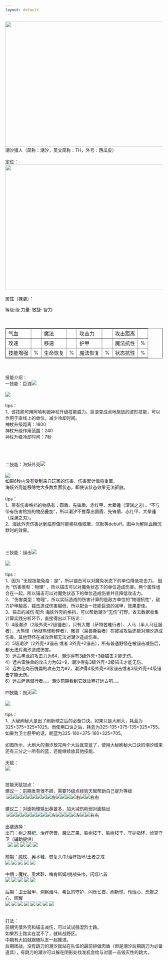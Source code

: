 ```yaml
---
layout: default
---
```


<div style=""><img style="height:400px;width:600px" src="pictures/潮汐猎人载入.jpeg"></div>

<div style="">潮汐猎人（简称：潮汐，英文简称：TH，外号：西瓜皮）</div>
<br>

<div style="">定位：</div>
<div style="">
<img style="height:400px;width:600px" src="pictures/潮汐猎人定位.png">
</div>
<div style=""><br></div>
<div style="">属性（裸装）：<br><br>

<div>
    <span style="line-height: 18px;">
        等级:<span id="level" ></span>级
        力量:<span id="str"></span>
        敏捷:<span id="agi"></span>
        智力:<span id="int"></span>
    </span>
</div>

<div>
    <br>
	<div id="slider-range-max" style="width: 90%;margin-left: 20px;" class="ui-slider ui-slider-horizontal ui-widget ui-widget-content ui-corner-all">
		<div class="ui-slider-range ui-widget-header ui-corner-all ui-slider-range-max" style="width: 100%;"></div>
		<span class="ui-slider-handle ui-state-default ui-corner-all" tabindex="0" style="left: 0%;"></span>
	</div>
	<br>
</div>

<table border="1" cellpadding="3" cellspacing="1" style="width:100%">

<tbody>

<tr>
<td>气血</td>
<td><span id="health"></span></td>
<td>魔法</td>
<td><span id="mana"></span></td>
<td>攻击力</td>
<td><span id="attack"></span></td>
<td>攻击距离</td>
<td><span id="attack_range"></span></td>
</tr>

<tr>
<td>攻速</td>
<td><span id="attack_speed"></span></td>
<td>移速</td>
<td><span id="speed"></span></td>
<td>护甲</td>
<td><span id="armor"></span></td>
<td>魔法抗性</td>
<td><span id="magic_resistance"></span>%</td>
</tr>

<tr>
<td>技能增强</td>
<td><span id="magic_increase"></span>%</td>
<td>生命恢复</td>
<td><span id="health_recover"></span>%</td>
<td>魔法恢复</td>
<td><span id="mana_recover"></span>%</td>
<td class="state_resistance">状态抗性</td>
<td class="state_resistance"><span id="state_resistance"></span>%</td>
</tr>

</tbody>
</table>

</div>

<div><br></div>
<div><br></div>
<div>
<div>技能介绍：</div>
<div>一技能：巨浪<img src="pictures/一技能.jpg"></div>
<div><br></div>
<div>
	<img src="pictures/一技能介绍.png">
</div>
</div>
<div><br></div>
<div>tips：</div>
<div>
<div>1、该技能可用阿哈利姆神杖升级技能威力。巨浪变成点地施放的波形技能，可以作用于直线上的单位。减少冷却时间。</div>
<div>神杖升级距离：1800</div>
<div>神杖升级作用范围：240</div>
<div>神杖升级冷却时间：7秒</div>
<div><br></div>
<!-- <div><img src="pictures/潮汐A帐一技能.gif"></div> -->
<br>
<br>
<div><span style="background-color: rgb(255, 255, 255); color: rgb(51, 51, 51);"><br>
</span></div>
<div><font color="#333333">二技能：海妖外壳</font><img src="pictures/二技能.jpg"></div>
</div>
<div><br></div>
<div>
	<img src="pictures/二技能介绍.png">
</div>
<div>
<div>如果6秒内没有受到来自玩家的伤害，伤害累计值将重置。</div>
<div>海妖外壳能移除绝大多数负面状态，即使该状态效果无法驱散。</div>
</div>
<div><br></div>
<div>tips：</div>
<div>
1、带有伤害格挡的物品有：圆盾、先锋盾、赤红甲、大晕锤（深渊之刃）。“不与带有伤害格挡的物品叠加”，所以潮汐不推荐出圆盾、先锋盾、赤红甲、大晕锤（深渊之刃）。</div>
<div>2、海妖外壳伤害达到临界值时能移除像眩晕、沉默等debuff。图中为解除血棘沉默时的效果。</div>
<!-- <div><img src="pictures/海妖外壳解debuff.gif"><br> -->
<br></div>
<div><br></div>
<div><br></div>
<div>三技能：锚击<img src="pictures/三技能.jpg"></div>
<div><br></div>
<div>
	<img src="pictures/三技能介绍.png">
</div>
<div><br></div>
<div>tips：</div>
<div>1、因为
“无视技能免疫：是”，所以锚击可以对魔免状态下的单位降低攻击力。&nbsp;<span style="text-indent: 2em;">因为 “伤害类型：物理”
，所以锚击可以对魔免状态下的单位造成伤害。</span><span style="text-indent: 2em;">两个属性组合在一起，所以锚击可以对魔免状态下的单位造成伤害并且降低攻击力。</span></div>
<div>2、“<span style="text-indent: 2em;">伤害类型：物理</span><span style="text-indent: 2em;">”，所以实际造成的伤害计算的是敌方单位的“物理抗性”，敌方护甲越高，锚击造成伤害越低，所以配合一技能巨浪的减甲，效果更佳。</span></div>
<div><span style="text-indent: 2em;">3、锚击的减伤 配合
海妖外壳的格挡，可以帮助潮汐“无伤”打野。省去数据收集计算实践分析环节，直接得出以下结论：</span></div>
<div><span style="text-indent: 2em;">1）4级潮汐（2级外壳+2级锚击），只有大撒（萨特苦难行者）、人马（半人马征服者）、大熊怪（地狱熊怪粉碎者）、雕哥（枭兽撕裂者）在被减攻后还能对潮汐造成伤害，其他野怪在减攻后都无法对潮汐造成伤害。</span></div>
<div><span style="text-indent: 2em;">2）5级潮汐（2外壳+3锚击 或者
3外壳+2锚击），所有普通野怪在被锚击减伤后，都无法对潮汐造成伤害。</span></div>
<div><span style="text-indent: 2em;">3</span>）远古黑龙的攻击力为64，潮汐得有3级外壳+3级锚击才能无伤。</div>
<div><span style="text-indent: 2em;">4）</span>远古雷肤兽的攻击力为62+9，潮汐得有3级外壳+3级锚击才能无伤。</div>
<div>5）远古花岗石傀儡的攻击力为82，潮汐得4级外壳+3级锚击或者3级外壳+4级锚击才能无伤。</div>
<div>6）远古萨满潜行者。。。潮汐前期看到它就放弃打远古吧。。。</div>
<div><br></div>
<div>四技能：毁灭<img src="pictures/四技能.png"></div>
<div><br></div>
<div>
	<img src="pictures/四技能介绍.png">
</div>
<div><br></div>
<div>tips：</div>
<div>
1、大秘刷秘大是出了刷新球之后的必备口诀。如果只是大刷大，耗蓝为325+375+325=1025。而使用口诀之后，耗蓝为325-135+375-135+325=755。如果为卫士胫甲的话，耗蓝为<span style="text-indent: 2em;">325-160+375-160+325=705。</span></div>
<div><br></div>
<!-- <div><img src="pictures/大秘刷秘大.gif"><br> -->
<span style="text-indent: 28px;">如图所示，大刷大的潮汐放完两个大后就空蓝了，使用大秘刷秘大口诀的潮汐结束还有三分之一所有的蓝，还能继续放其他技能。</span></div>
<div><span style="text-indent: 2em;"><br></span></div>
<div><span style="text-indent: 2em;">天赋：</span></div>
<div><img src="pictures/天赋.png"></div>
<div><br></div>
<div><br></div>
<div>
<div><span style="text-indent: 2em;">技能天赋加点：</span></div>
<div><span style="text-indent: 2em;">建议一：前期发育很不顺，需要15级点经验天赋帮助自己提升等级</span></div>
<div><span style="text-indent: 2em;">&nbsp;</span><a href="http://blog.pictures.sina.com.cn/showpic.html#url=http://album.sina.com.cn/pic/002jW8tbzy7gbSOqZFH5d" target="_blank"><img src="http://s14.sinaimg.cn/mw690/002jW8tbzy7gbSOqZFH5d&amp;690" name="image_operate_78741511956851817"></a><a href="http://blog.pictures.sina.com.cn/showpic.html#url=http://album.sina.com.cn/pic/002jW8tbzy7gbSOtz7C9c" target="_blank"><img src="http://s13.sinaimg.cn/mw690/002jW8tbzy7gbSOtz7C9c&amp;690" name="image_operate_14581511956861801"></a><a href="http://blog.pictures.sina.com.cn/showpic.html#url=http://album.sina.com.cn/pic/002jW8tbzy7gbSOtz7C9c" target="_blank"><img src="http://s13.sinaimg.cn/mw690/002jW8tbzy7gbSOtz7C9c&amp;690" name="image_operate_14581511956861801"></a><a href="http://blog.pictures.sina.com.cn/showpic.html#url=http://album.sina.com.cn/pic/002jW8tbzy7gbSOqZFH5d" target="_blank"><img src="http://s14.sinaimg.cn/mw690/002jW8tbzy7gbSOqZFH5d&amp;690" name="image_operate_78741511956851817"></a><a href="http://blog.pictures.sina.com.cn/showpic.html#url=http://album.sina.com.cn/pic/002jW8tbzy7gbSOtz7C9c" target="_blank"><img src="http://s13.sinaimg.cn/mw690/002jW8tbzy7gbSOtz7C9c&amp;690" name="image_operate_14581511956861801"></a><a href="http://blog.pictures.sina.com.cn/showpic.html#url=http://album.sina.com.cn/pic/002jW8tbzy7gd2e08ex85" target="_blank"><img src="http://s6.sinaimg.cn/mw690/002jW8tbzy7gd2e08ex85&amp;690" name="image_operate_89361512024875922"></a><a href="http://blog.pictures.sina.com.cn/showpic.html#url=http://album.sina.com.cn/pic/002jW8tbzy7gbSODSEMa0" target="_blank"><img src="http://s1.sinaimg.cn/mw690/002jW8tbzy7gbSODSEMa0&amp;690" name="image_operate_64011511956853651"></a><a href="http://blog.pictures.sina.com.cn/showpic.html#url=http://album.sina.com.cn/pic/002jW8tbzy7gbSOtz7C9c" target="_blank"><img src="http://s13.sinaimg.cn/mw690/002jW8tbzy7gbSOtz7C9c&amp;690" name="image_operate_14581511956861801"></a><a href="http://blog.pictures.sina.com.cn/showpic.html#url=http://album.sina.com.cn/pic/002jW8tbzy7gbSOqZFH5d" target="_blank"><img src="http://s14.sinaimg.cn/mw690/002jW8tbzy7gbSOqZFH5d&amp;690" name="image_operate_78741511956851817"></a><span style="text-indent: 2em;">左</span><a href="http://blog.pictures.sina.com.cn/showpic.html#url=http://album.sina.com.cn/pic/002jW8tbzy7gbSOqZFH5d" target="_blank"><img src="http://s14.sinaimg.cn/mw690/002jW8tbzy7gbSOqZFH5d&amp;690" name="image_operate_78741511956851817"></a><a href="http://blog.pictures.sina.com.cn/showpic.html#url=http://album.sina.com.cn/pic/002jW8tbzy7gd2e08ex85" target="_blank"><img src="http://s6.sinaimg.cn/mw690/002jW8tbzy7gd2e08ex85&amp;690" name="image_operate_74571512024915677"></a><a href="http://blog.pictures.sina.com.cn/showpic.html#url=http://album.sina.com.cn/pic/002jW8tbzy7gbSODSEMa0" target="_blank"><img src="http://s1.sinaimg.cn/mw690/002jW8tbzy7gbSODSEMa0&amp;690" name="image_operate_64011511956853651"></a><a href="http://blog.pictures.sina.com.cn/showpic.html#url=http://album.sina.com.cn/pic/002jW8tbzy7gbSODSEMa0" target="_blank"><img src="http://s1.sinaimg.cn/mw690/002jW8tbzy7gbSODSEMa0&amp;690" name="image_operate_64011511956853651"></a><span style="text-indent: 2em;">右</span><a href="http://blog.pictures.sina.com.cn/showpic.html#url=http://album.sina.com.cn/pic/002jW8tbzy7gbSODSEMa0" target="_blank"><img src="http://s1.sinaimg.cn/mw690/002jW8tbzy7gbSODSEMa0&amp;690" name="image_operate_64011511956853651"></a><a href="http://blog.pictures.sina.com.cn/showpic.html#url=http://album.sina.com.cn/pic/002jW8tbzy7gd2e08ex85" target="_blank"><img src="http://s6.sinaimg.cn/mw690/002jW8tbzy7gd2e08ex85&amp;690" name="image_operate_71091512024911243"></a><span style="text-indent: 2em;">右右</span></div>
<br></div>
<div><span style="text-indent: 2em;">建议二：对面物理输出英雄多，加大减伤削弱对面输出</span></div>
<div>&nbsp;<a href="http://blog.pictures.sina.com.cn/showpic.html#url=http://album.sina.com.cn/pic/002jW8tbzy7gbSOqZFH5d" target="_blank"><img src="http://s14.sinaimg.cn/mw690/002jW8tbzy7gbSOqZFH5d&amp;690" name="image_operate_78741511956851817"></a><a href="http://blog.pictures.sina.com.cn/showpic.html#url=http://album.sina.com.cn/pic/002jW8tbzy7gbSOtz7C9c" target="_blank"><img src="http://s13.sinaimg.cn/mw690/002jW8tbzy7gbSOtz7C9c&amp;690" name="image_operate_14581511956861801"></a><a href="http://blog.pictures.sina.com.cn/showpic.html#url=http://album.sina.com.cn/pic/002jW8tbzy7gbSOtz7C9c" target="_blank"><img src="http://s13.sinaimg.cn/mw690/002jW8tbzy7gbSOtz7C9c&amp;690" name="image_operate_14581511956861801"></a><a href="http://blog.pictures.sina.com.cn/showpic.html#url=http://album.sina.com.cn/pic/002jW8tbzy7gbSOqZFH5d" target="_blank"><img src="http://s14.sinaimg.cn/mw690/002jW8tbzy7gbSOqZFH5d&amp;690" name="image_operate_78741511956851817"></a><a href="http://blog.pictures.sina.com.cn/showpic.html#url=http://album.sina.com.cn/pic/002jW8tbzy7gbSOtz7C9c" target="_blank"><img src="http://s13.sinaimg.cn/mw690/002jW8tbzy7gbSOtz7C9c&amp;690" name="image_operate_14581511956861801"></a><a href="http://blog.pictures.sina.com.cn/showpic.html#url=http://album.sina.com.cn/pic/002jW8tbzy7gd2e08ex85" target="_blank"><img src="http://s6.sinaimg.cn/mw690/002jW8tbzy7gd2e08ex85&amp;690" name="image_operate_89361512024875922"></a><a href="http://blog.pictures.sina.com.cn/showpic.html#url=http://album.sina.com.cn/pic/002jW8tbzy7gbSODSEMa0" target="_blank"><img src="http://s1.sinaimg.cn/mw690/002jW8tbzy7gbSODSEMa0&amp;690" name="image_operate_64011511956853651"></a><a href="http://blog.pictures.sina.com.cn/showpic.html#url=http://album.sina.com.cn/pic/002jW8tbzy7gbSOtz7C9c" target="_blank"><img src="http://s13.sinaimg.cn/mw690/002jW8tbzy7gbSOtz7C9c&amp;690" name="image_operate_14581511956861801"></a><a href="http://blog.pictures.sina.com.cn/showpic.html#url=http://album.sina.com.cn/pic/002jW8tbzy7gbSOqZFH5d" target="_blank"><img src="http://s14.sinaimg.cn/mw690/002jW8tbzy7gbSOqZFH5d&amp;690" name="image_operate_78741511956851817"></a><span style="text-indent: 2em;">左</span><a href="http://blog.pictures.sina.com.cn/showpic.html#url=http://album.sina.com.cn/pic/002jW8tbzy7gbSOqZFH5d" target="_blank"><img src="http://s14.sinaimg.cn/mw690/002jW8tbzy7gbSOqZFH5d&amp;690" name="image_operate_78741511956851817"></a><a href="http://blog.pictures.sina.com.cn/showpic.html#url=http://album.sina.com.cn/pic/002jW8tbzy7gd2e08ex85" target="_blank"><img src="http://s6.sinaimg.cn/mw690/002jW8tbzy7gd2e08ex85&amp;690" name="image_operate_3311512024895541"></a><a href="http://blog.pictures.sina.com.cn/showpic.html#url=http://album.sina.com.cn/pic/002jW8tbzy7gbSODSEMa0" target="_blank"><img src="http://s1.sinaimg.cn/mw690/002jW8tbzy7gbSODSEMa0&amp;690" name="image_operate_64011511956853651"></a><a href="http://blog.pictures.sina.com.cn/showpic.html#url=http://album.sina.com.cn/pic/002jW8tbzy7gbSODSEMa0" target="_blank"><img src="http://s1.sinaimg.cn/mw690/002jW8tbzy7gbSODSEMa0&amp;690" name="image_operate_64011511956853651"></a><span style="text-indent: 28px;">左</span><a href="http://blog.pictures.sina.com.cn/showpic.html#url=http://album.sina.com.cn/pic/002jW8tbzy7gbSODSEMa0" target="_blank"><img src="http://s1.sinaimg.cn/mw690/002jW8tbzy7gbSODSEMa0&amp;690" name="image_operate_64011511956853651"></a><a href="http://blog.pictures.sina.com.cn/showpic.html#url=http://album.sina.com.cn/pic/002jW8tbzy7gd2e08ex85" target="_blank"><img src="http://s6.sinaimg.cn/mw690/002jW8tbzy7gd2e08ex85&amp;690" name="image_operate_13971512024875672"></a><span style="text-indent: 2em;">右右</span></div>
<div><span style="text-indent: 2em;"><br></span></div>
<div><span style="text-indent: 2em;">出装选择：</span></div>
<div><span style="text-indent: 2em;">出门：树之祭祀、治疗药膏、魔法芒果、</span><span style="text-indent: 28px;">铁树枝干</span><span style="text-indent: 2em;">、铁树枝干、守护指环、侦查守卫（辅助提供）</span></div>
<div><img class="item shuzhijisi">&nbsp;<img class="item zhiliaoyaogao">&nbsp;<a href="http://blog.pictures.sina.com.cn/showpic.html#url=http://album.sina.com.cn/pic/002jW8tbzy7gd8bLHuD8f" target="_blank"><img src="http://s16.sinaimg.cn/mw690/002jW8tbzy7gd8bLHuD8f&amp;690" name="image_operate_28841512024433719"></a>&nbsp;<a href="http://blog.pictures.sina.com.cn/showpic.html#url=http://album.sina.com.cn/pic/002jW8tbzy7gd84MNpfe1" target="_blank"><img src="http://s2.sinaimg.cn/mw690/002jW8tbzy7gd84MNpfe1&amp;690" name="image_operate_32571512024566818"></a>&nbsp;<a href="http://blog.pictures.sina.com.cn/showpic.html#url=http://album.sina.com.cn/pic/002jW8tbzy7gd84MNpfe1" target="_blank"><img src="http://s2.sinaimg.cn/mw690/002jW8tbzy7gd84MNpfe1&amp;690" name="image_operate_39481512024458082"></a>&nbsp;<a href="http://blog.pictures.sina.com.cn/showpic.html#url=http://album.sina.com.cn/pic/002jW8tbzy7gd85AG7idc" target="_blank"><img src="http://s13.sinaimg.cn/mw690/002jW8tbzy7gd85AG7idc&amp;690" name="image_operate_35571512024458172"></a>&nbsp;<a href="http://blog.pictures.sina.com.cn/showpic.html#url=http://album.sina.com.cn/pic/002jW8tbzy7gd86avSw00" target="_blank"><img src="http://s1.sinaimg.cn/mw690/002jW8tbzy7gd86avSw00&amp;690" name="image_operate_95241512024479192"></a></div>
<div><br></div>
<div><span style="text-indent: 2em;">前期：魔杖、奥术鞋、恢复头巾/治疗指环/王者之戒</span></div>
<div><a href="http://blog.pictures.sina.com.cn/showpic.html#url=http://album.sina.com.cn/pic/002jW8tbzy7gd8jeQbNab" target="_blank"><img src="http://s12.sinaimg.cn/mw690/002jW8tbzy7gd8jeQbNab&amp;690" name="image_operate_70581512024547616"></a>&nbsp;<a href="http://blog.pictures.sina.com.cn/showpic.html#url=http://album.sina.com.cn/pic/002jW8tbzy7gd8k1J3G10" target="_blank"><img src="http://s1.sinaimg.cn/mw690/002jW8tbzy7gd8k1J3G10&amp;690" name="image_operate_78871512024559300"></a>&nbsp;<a href="http://blog.pictures.sina.com.cn/showpic.html#url=http://album.sina.com.cn/pic/002jW8tbzy7gd8pqJH927" target="_blank"><img src="http://s8.sinaimg.cn/mw690/002jW8tbzy7gd8pqJH927&amp;690"></a>&nbsp;<a href="http://blog.pictures.sina.com.cn/showpic.html#url=http://album.sina.com.cn/pic/002jW8tbzy7gd8pZPmS3e" target="_blank"><img src="http://s15.sinaimg.cn/mw690/002jW8tbzy7gd8pZPmS3e&amp;690"></a>&nbsp;<a href="http://blog.pictures.sina.com.cn/showpic.html#url=http://album.sina.com.cn/pic/002jW8tbzy7gd8qqRIDb3" target="_blank"><img src="http://s4.sinaimg.cn/mw690/002jW8tbzy7gd8qqRIDb3&amp;690"></a></div>
<div><br></div>
<div><span style="text-indent: 2em;">中期：魔杖、奥术鞋、梅肯斯姆/挑战头巾，闪烁匕首</span></div>
<div><a href="http://blog.pictures.sina.com.cn/showpic.html#url=http://album.sina.com.cn/pic/002jW8tbzy7gd8jeQbNab" target="_blank"><img src="http://s12.sinaimg.cn/mw690/002jW8tbzy7gd8jeQbNab&amp;690" name="image_operate_70581512024547616"></a>&nbsp;<a href="http://blog.pictures.sina.com.cn/showpic.html#url=http://album.sina.com.cn/pic/002jW8tbzy7gd8k1J3G10" target="_blank"><img src="http://s1.sinaimg.cn/mw690/002jW8tbzy7gd8k1J3G10&amp;690" name="image_operate_11161512024639711"></a>&nbsp;<a href="http://blog.pictures.sina.com.cn/showpic.html#url=http://album.sina.com.cn/pic/002jW8tbzy7gd8krYhncd" target="_blank"><img src="http://s14.sinaimg.cn/mw690/002jW8tbzy7gd8krYhncd&amp;690" name="image_operate_66551512024548599"></a>&nbsp;<a href="http://blog.pictures.sina.com.cn/showpic.html#url=http://album.sina.com.cn/pic/002jW8tbzy7gd8kYJakd4" target="_blank"><img src="http://s5.sinaimg.cn/mw690/002jW8tbzy7gd8kYJakd4&amp;690"></a>&nbsp;<a href="http://blog.pictures.sina.com.cn/showpic.html#url=http://album.sina.com.cn/pic/002jW8tbzy7gd8lt8w58d" target="_blank"><img src="http://s14.sinaimg.cn/mw690/002jW8tbzy7gd8lt8w58d&amp;690" name="image_operate_8281512024528113"></a><br></div>
<div><span style="text-indent: 2em;"><br></span></div>
<div><span style="text-indent: 2em;">后期：卫士胫甲、洞察烟斗、希瓦的守护、闪烁匕首、刷新球、玲珑心、恐鳌之心、辉耀</span></div>
<div><a href="http://blog.pictures.sina.com.cn/showpic.html#url=http://album.sina.com.cn/pic/002jW8tbzy7gd8vh0Ojd7" target="_blank"><img src="http://s8.sinaimg.cn/mw690/002jW8tbzy7gd8vh0Ojd7&amp;690"></a>&nbsp;<a href="http://blog.pictures.sina.com.cn/showpic.html#url=http://album.sina.com.cn/pic/002jW8tbzy7gd8A1CND15" target="_blank"><img src="http://s6.sinaimg.cn/mw690/002jW8tbzy7gd8A1CND15&amp;690"></a>&nbsp;<a href="http://blog.pictures.sina.com.cn/showpic.html#url=http://album.sina.com.cn/pic/002jW8tbzy7gd8AC2Ur03" target="_blank"><img src="http://s4.sinaimg.cn/mw690/002jW8tbzy7gd8AC2Ur03&amp;690"></a>&nbsp;<a href="http://blog.pictures.sina.com.cn/showpic.html#url=http://album.sina.com.cn/pic/002jW8tbzy7gd8AWDgO5e" target="_blank"><img src="http://s15.sinaimg.cn/mw690/002jW8tbzy7gd8AWDgO5e&amp;690"></a>&nbsp;<a href="http://blog.pictures.sina.com.cn/showpic.html#url=http://album.sina.com.cn/pic/002jW8tbzy7gd8BjkTqb4" target="_blank"><img src="http://s5.sinaimg.cn/mw690/002jW8tbzy7gd8BjkTqb4&amp;690" name="image_operate_40311512024772177"></a>&nbsp;<a href="http://blog.pictures.sina.com.cn/showpic.html#url=http://album.sina.com.cn/pic/002jW8tbzy7gd8BZdoNdd" target="_blank"><img src="http://s14.sinaimg.cn/mw690/002jW8tbzy7gd8BZdoNdd&amp;690" name="image_operate_76121512024772197"></a>&nbsp;<a href="http://blog.pictures.sina.com.cn/showpic.html#url=http://album.sina.com.cn/pic/002jW8tbzy7gd8FqQOy0e" target="_blank"><img src="http://s15.sinaimg.cn/mw690/002jW8tbzy7gd8FqQOy0e&amp;690" name="image_operate_36081512024810365"></a>&nbsp;<a href="http://blog.pictures.sina.com.cn/showpic.html#url=http://album.sina.com.cn/pic/002jW8tbzy7gd8FIa4zb3" target="_blank"><img src="http://s4.sinaimg.cn/mw690/002jW8tbzy7gd8FIa4zb3&amp;690" name="image_operate_40371512024810560"></a></div>
<br>
<div><br></div>
<div>打法：</div>
<div>前期凭借外壳和锚击减伤，可以试试强混烈士路。</div>
<div>如果烈士路实在混不了，就转战野区。</div>
<div>中期有大招就跟随队友一起推进。</div>
<div>
后期团战，没有跳刀的潮汐就站在队伍的最前排做肉盾（但是潮汐后期跳刀为必备道具），有跳刀的潮汐可以躲在阴影处找准机会给与对面一击毁灭性的跳大。</div>
<div><br></div>
</div>


<script>
  var str_init = 22;
  var int_init = 16;
  var agi_init = 15;
  var str_up = 3.30;
  var int_up = 1.70;
  var agi_up = 1.50;
  var health_init = 200;
  var mana_init = 75;
  var attack_min = 25;
  var attack_max = 31;
  var attack_speed_init = 100;
  var speed_init = 305;
  var attack_rate = 1.700000;
  var armor_init = 1;
  var attack_range_init = 150;
  var magic_resistance_init = 25;
  
  var main_attr= 1;
  	
  $(function() {
    $( "#slider-range-max" ).slider({
      range: "max",
      min: 1,
      max: 25,
      value: 1,
      slide: function( event, ui ) {
			$("#amount").val(ui.value);
			$("#level").text(ui.value);
			var str_now = str_init + str_up*(ui.value-1);
			var int_now = int_init + int_up*(ui.value-1);
			var agi_now = agi_init + agi_up*(ui.value-1);
			$("#str").text( Math.round(str_now) );
			$("#int").text( Math.round(int_now) );
			$("#agi").text( Math.round(agi_now) );
			if ( main_attr == 1) {
				$("#attack").text(String( attack_min + Math.round(str_now) )+" - "+String( attack_max + Math.round(str_now) ));
				$("#state_resistance").text( ( Math.round(str_now) * 0.15).toFixed(2) ) ; 
				$(".state_resistance").show();
			} else if ( main_attr == 2 ) {
				$("#attack").text(String( attack_min + Math.round(int_now) )+" - "+String( attack_max + Math.round(int_now) ));
			} else {
				$("#attack").text(String( attack_min + Math.round(agi_now) )+" - "+String( attack_max + Math.round(agi_now) ));
			}
			$("#health").text( health_init + Math.floor(str_now) * 20);
			$("#mana").text( mana_init + Math.floor(int_now) * 12);
			$("#armor").text((armor_init  + agi_now / 6).toFixed(1));
			$("#attack_speed").text( attack_speed_init + Math.round(agi_now) ) ; 
			$("#magic_increase").text( (int_now * 0.07).toFixed(2) ) ; 
			$("#health_recover").text( (str_now * 0.7).toFixed(1) ) ; 
			$("#mana_recover").text( (int_now * 2).toFixed(1) ) ;
		}
    });
	  $("#amount").val( $( "#slider-range-max" ).slider( "value" ) );
	  $("#level").text( $( "#slider-range-max" ).slider( "value" ) );
	  $("#str").text( str_init );
	  $("#int").text( int_init );
	  $("#agi").text( agi_init );
	  $("#attack_speed").text( attack_speed_init + agi_init ) ;
	  $("#armor").text((armor_init  + agi_init / 6).toFixed(1));
	  $("#health").text(health_init + str_init * 20);
	  $("#mana").text(mana_init + int_init * 12);
	  if ( main_attr == 1) {
	  	  $("#attack").text(String(attack_min + str_init)+" - "+String(attack_max + str_init));
	  	  $("#state_resistance").text( (str_init * 0.15).toFixed(2) ) ;
	  	  $(".state_resistance").show();
	  } else if ( main_attr == 2 ) {
		  $("#attack").text(String(attack_min + int_init)+" - "+String(attack_max + int_init));
	  } else {
		  $("#attack").text(String(attack_min + agi_init)+" - "+String(attack_max + agi_init));
	  }
	  $("#magic_increase").text( (int_init * 0.07).toFixed(2) ) ; 
	  $("#health_recover").text( (str_init * 0.7).toFixed(1) ) ; 
	  $("#mana_recover").text( int_init * 2 ) ; 
	  $("#speed").text( speed_init ) ; 
	  $("#attack_range").text( attack_range_init ) ; 
	  $("#magic_resistance").text( magic_resistance_init ) ; 
  });
</script>

